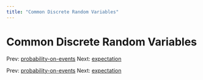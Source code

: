 ```yaml
---
title: "Common Discrete Random Variables"
---
```


# Common Discrete Random Variables

Prev: [probability-on-events](probability-on-events.md)
Next: [expectation](expectation.md)

Prev: [probability-on-events](probability-on-events.md)
Next: [expectation](expectation.md)
